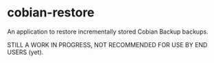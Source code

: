 # cobian-restore
An application to restore incrementally stored Cobian Backup backups.

STILL A WORK IN PROGRESS, NOT RECOMMENDED FOR USE BY END USERS (yet).

